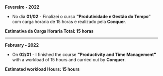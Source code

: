 **Fevereiro - 2022**

- No dia **01/02** - Finalizei o curso **"Produtividade e Gestão do Tempo"** com carga horaria de 15 horas e realizado pela **Conquer**.


**Estimativa da Carga Horaria Total: 15 horas**

-----------------
**February - 2022**

- On **02/01** - I finished the course **"Productivity and Time Management"** with a workload of 15 hours and carried out by **Conquer**.


**Estimated workload Hours: 15 hours**